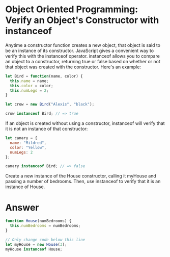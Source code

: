 # Object Oriented Programming: Verify an Object's Constructor with instanceof

Anytime a constructor function creates a new object, that object is said to be an instance of its constructor. JavaScript gives a convenient way to verify this with the instanceof operator. instanceof allows you to compare an object to a constructor, returning true or false based on whether or not that object was created with the constructor. Here's an example:

```JavaScript
let Bird = function(name, color) {
  this.name = name;
  this.color = color;
  this.numLegs = 2;
}

let crow = new Bird("Alexis", "black");

crow instanceof Bird; // => true
```

If an object is created without using a constructor, instanceof will verify that it is not an instance of that constructor:

```JavaScript
let canary = {
  name: "Mildred",
  color: "Yellow",
  numLegs: 2
};

canary instanceof Bird; // => false
```

Create a new instance of the House constructor, calling it myHouse and passing a number of bedrooms. Then, use instanceof to verify that it is an instance of House.


# Answer

```JavaScript
function House(numBedrooms) {
  this.numBedrooms = numBedrooms;
}

// Only change code below this line
let myHouse = new House(3);
myHouse instanceof House;
```